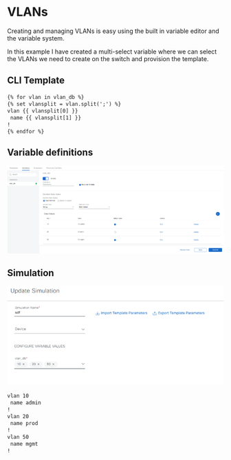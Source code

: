 # VLANs
Creating and managing VLANs is easy using the built in variable editor and the variable system.

In this example I have created a multi-select variable where we can select the VLANs we need to create on the switch and provision the template.
## CLI Template
```
{% for vlan in vlan_db %}
{% set vlansplit = vlan.split(';') %}
vlan {{ vlansplit[0] }}
 name {{ vlansplit[1] }}
!
{% endfor %}
```
## Variable definitions
![Variables configuration](VLAN_DB_VARs.png)

## Simulation
![Simulation](VLAN_DB_SIM.png)
```
vlan 10
 name admin
!
vlan 20
 name prod
!
vlan 50
 name mgmt
!
```

